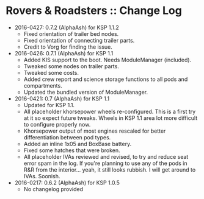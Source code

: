 # Rovers & Roadsters :: Change Log

* 2016-0427: 0.7.2 (AlphaAsh) for KSP 1.1.2
	+ Fixed orientation of trailer bed nodes.
	+ Fixed orientation of connecting trailer parts.
	+ Credit to Vorg for finding the issue.
* 2016-0426: 0.7.1 (AlphaAsh) for KSP 1.1
	+ Added KIS support to the boot. Needs ModuleManager (included).
	+ Tweaked some nodes on trailer parts.
	+ Tweaked some costs.
	+ Added crew report and science storage functions to all pods and compartments.
	+ Updated the bundled version of ModuleManager.
* 2016-0421: 0.7 (AlphaAsh) for KSP 1.1
	+ Updated for KSP 1.1.
	+ All placeholder khorsepower wheels re-configured. This is a first try at it so expect future tweaks. Wheels in KSP 1.1 area lot more difficult to configure properly now.
	+ Khorsepower output of most engines rescaled for better differentiation between pod types.
	+ Added an inline 1x05 and BoxBase battery.
	+ Fixed some hatches that were broken.
	+ All placeholder IVAs reviewed and revised, to try and reduce seat error spam in the log. If you're planning to use any of the pods in R&R from the interior... yeah, it still looks rubbish. I will get around to IVAs. Soonish.
* 2016-0217: 0.6.2 (AlphaAsh) for KSP 1.0.5
	+ No changelog provided

